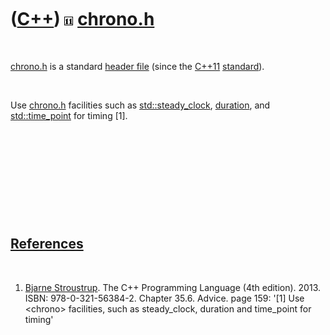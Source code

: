 
 

 

 

 

 

([C++](Cpp.md)) ![C++11](PicCpp11.png) [chrono.h](CppChronoH.md)
==================================================================

 

[chrono.h](CppChronoH.md) is a standard [header
file](CppHeaderFile.md) (since the [C++11](Cpp11.md)
[standard](CppStandard.md)).

 

Use [chrono.h](CppChronoH.md) facilities such as
[std::steady\_clock](CppSteady_clock.md), [duration](CppDuration.md),
and [std::time\_point](CppTime_point.md) for timing \[1\].

 

 

 

 

 

[References](CppReferences.md)
-------------------------------

 

1.  [Bjarne Stroustrup](CppBjarneStroustrup.md). The C++ Programming
    Language (4th edition). 2013. ISBN: 978-0-321-56384-2. Chapter 35.6.
    Advice. page 159: '\[1\] Use &lt;chrono&gt; facilities, such as
    steady\_clock, duration and time\_point for timing'

 

 

 

 

 

 

